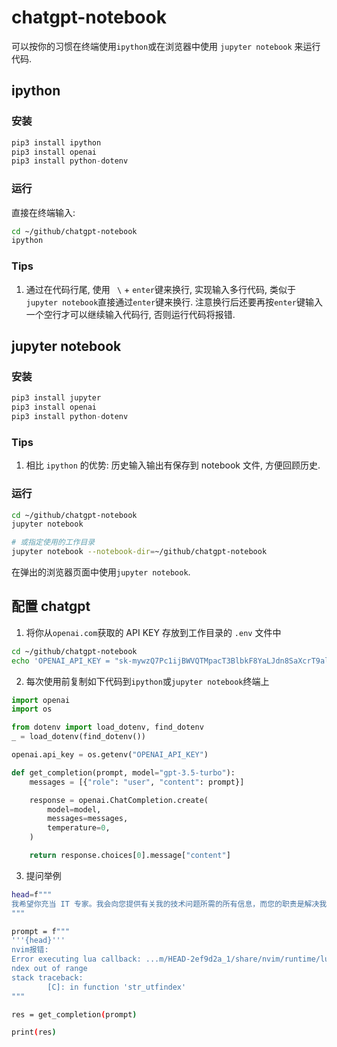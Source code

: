 # chatgpt-notebook

可以按你的习惯在终端使用`ipython`或在浏览器中使用 `jupyter notebook` 来运行代码.

## ipython

### 安装

```py
pip3 install ipython
pip3 install openai
pip3 install python-dotenv
```

### 运行

直接在终端输入:

```sh
cd ~/github/chatgpt-notebook
ipython
```

### Tips

1. 通过在代码行尾, 使用 ` \` + `enter`键来换行, 实现输入多行代码,
   类似于`jupyter notebook`直接通过`enter`键来换行.
   注意换行后还要再按`enter`键输入一个空行才可以继续输入代码行,
   否则运行代码将报错.

## jupyter notebook

### 安装

```py
pip3 install jupyter
pip3 install openai
pip3 install python-dotenv
```

### Tips

1. 相比 `ipython` 的优势: 历史输入输出有保存到 notebook 文件, 方便回顾历史.

### 运行

```sh
cd ~/github/chatgpt-notebook
jupyter notebook

# 或指定使用的工作目录
jupyter notebook --notebook-dir=~/github/chatgpt-notebook
```

在弹出的浏览器页面中使用`jupyter notebook`.

## 配置 chatgpt

1. 将你从`openai.com`获取的 API KEY 存放到工作目录的 `.env` 文件中

```sh
cd ~/github/chatgpt-notebook
echo 'OPENAI_API_KEY = "sk-mywzQ7Pc1ijBWVQTMpacT3BlbkF8YaLJdn8SaXcrT9alfTk6"' > .env
```

2. 每次使用前复制如下代码到`ipython`或`jupyter notebook`终端上

```python
import openai
import os

from dotenv import load_dotenv, find_dotenv
_ = load_dotenv(find_dotenv())

openai.api_key = os.getenv("OPENAI_API_KEY")

def get_completion(prompt, model="gpt-3.5-turbo"):
    messages = [{"role": "user", "content": prompt}]

    response = openai.ChatCompletion.create(
        model=model,
        messages=messages,
        temperature=0,
    )

    return response.choices[0].message["content"]
```

3. 提问举例

```sh
head=f"""
我希望你充当 IT 专家。我会向您提供有关我的技术问题所需的所有信息，而您的职责是解决我的问题。你应该使用你的项目管理知识，敏捷开发知识来解决我的问题。在您的回答中使用适合所有级别的人的智能、简单和易于理解的语言将很有帮助。用要点逐步解释您的解决方案很有帮助。我希望您回复解决方案，而不是写任何解释。我的第一个问题是:
"""

prompt = f"""
'''{head}'''
nvim报错:
Error executing lua callback: ...m/HEAD-2ef9d2a_1/share/nvim/runtime/lua/vim/lsp/sync.lua:66: i
ndex out of range
stack traceback:
        [C]: in function 'str_utfindex'
"""

res = get_completion(prompt)

print(res)
```
